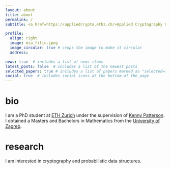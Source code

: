 ```yaml
---
layout: about
title: about
permalink: /
subtitle: <a href=https://appliedcrypto.ethz.ch/>Applied Cryptography Group @ ETH Zurich</a>

profile:
  align: right
  image: mia_filic.jpeg
  image_circular: true # crops the image to make it circular
  address:

news: true  # includes a list of news items
latest_posts: false  # includes a list of the newest posts
selected_papers: true # includes a list of papers marked as "selected={true}"
social: true  # includes social icons at the bottom of the page
---
```


# bio
I am a PhD student at [ETH Zurich](https://appliedcrypto.ethz.ch/) under the supervision of [Kenny Patterson](https://inf.ethz.ch/people/person-detail.paterson.html).
I obtained a Masters and Bachelors in Mathematics from the [University of Zagreb](https://www.pmf.unizg.hr/math/en).

# research
I am interested in cryptography and probabilistic data structures.